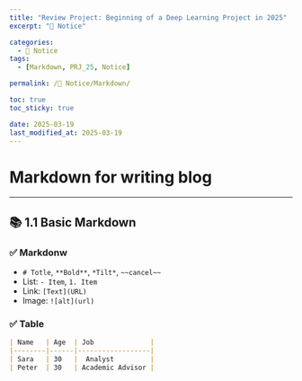 ```yaml
---
title: "Review Project: Beginning of a Deep Learning Project in 2025"
excerpt: "📍 Notice"

categories:
  - 📍 Notice
tags:
  - [Markdown, PRJ_25, Notice]

permalink: /📍 Notice/Markdown/

toc: true
toc_sticky: true

date: 2025-03-19
last_modified_at: 2025-03-19
---
```


# Markdown for writing blog 

---

## 📚 1.1 Basic Markdown 

### ✅ Markdonw
- `# Totle`, `**Bold**`, `*Tilt*`, `~~cancel~~`
- List: `- Item`, `1. Item`
- Link: `[Text](URL)`
- Image: `![alt](url)`

### ✅ Table 
```markdown
| Name   | Age  | Job              |
|--------|------|------------------|
| Sara   | 30   |  Analyst         |
| Peter  | 30   | Academic Advisor |
```
